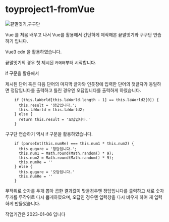# toyproject1-fromVue

![끝말잇기,구구단](https://user-images.githubusercontent.com/113073242/211707278-88a52bce-9f90-41b2-9e8e-1e87b43cd93f.png)


Vue 를 처음 배우고 나서 Vue를 활용해서 간단하게 제작해본 끝말잇기와 구구단 연습하기 입니다.

Vue3 cdn 을 활용하였습니다. 

끝말잇기의 경우 첫 제시된 `카메라`부터 시작합니다.

if 구문을 활용해서 

제시된 단어 혹은 다음 단어의 마지막 글자와 
인풋창에 입력한 단어의 첫글자가 동일하면 정답입니다를 출력하고
틀린 경우엔 오답입니다를 출력하게 하였습니다.


        if (this.laWorld[this.laWorld.length - 1] == this.laWorld2[0]) {
          this.result = '정답입니다.';
          this.laWorld = this.laWorld2;
        } else {
          return this.result = '오답입니다.'
        }
        
        
구구단 연습하기 역시 if 구문을 활용하였습니다.

        if (parseInt(this.numRe) === this.num1 * this.num2) {
          this.gugure = '정답입니다.';
          this.num1 = Math.round(Math.random() * 9);
          this.num2 = Math.round(Math.random() * 9);
          this.numRe = ''
        } else {
          this.gugure = '오답입니다.'
          this.numRe = ''
        }
        
        
        
        
무작위로 숫자를 두개 뽑아 곱한 결과값이 맞을경우엔 정답입니다를 출력하고 새로 숫자 두개를 무작위로 다시 뽑게하였으며,
오답인 경우엔 입력창을 다시 비우게 하여 재 입력하게 만들었습니다.


작업기간은 2023-01-06 입니다
